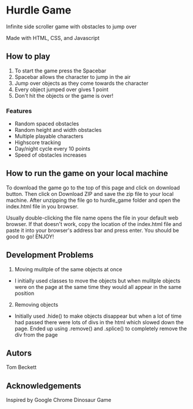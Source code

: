 # Hurdle Game

<p>Infinite side scroller game with obstacles to jump over</p>
<p>Made with HTML, CSS, and Javascript</p>

## How to play

1. To start the game press the Spacebar
2. Spacebar allows the character to jump in the air
3. Jump over objects as they come towards the character
4. Every object jumped over gives 1 point
2. Don't hit the objects or the game is over!

### Features

- Random spaced obstacles
- Random height and width obstacles
- Multiple playable characters
- Highscore tracking
- Day/night cycle every 10 points
- Speed of obstacles increases

## How to run the game on your local machine
To download the game go to the top of this page and click on download button. Then click on Download ZIP and save the zip file to your local machine. After unzipping the file go to hurdle_game folder and open the index.html file in you browser.

Usually double-clicking the file name opens the file in your default web browser. If that doesn't work, copy the location of the index.html file and paste it into your browser's address bar and press enter. You should be good to go! ENJOY!


## Development Problems
1. Moving mulitple of the same objects at once
 - I initially used classes to move the objects but when mulitple objects were on the page at the same time they would all appear in the same position
2. Removing objects
 - Initially used .hide() to make objects disappear but when a lot of time had passed there were lots of divs in the html which slowed down the page. Ended up using .remove() and .splice() to completely remove the div from the page
 


## Autors
<p>Tom Beckett</p>

## Acknowledgements
Inspired by Google Chrome Dinosaur Game

